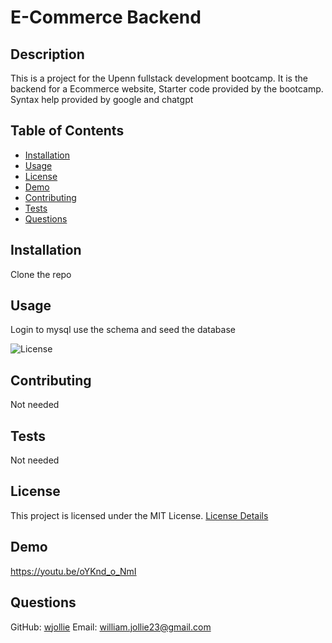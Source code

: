 # E-Commerce Backend

## Description
This is a project for the Upenn fullstack development bootcamp. It is the backend for a Ecommerce website, Starter code provided by the bootcamp. Syntax help provided by google and chatgpt

## Table of Contents
- [Installation](#installation)
- [Usage](#usage)
- [License](#license)
- [Demo](#demo)
- [Contributing](#contributing)
- [Tests](#tests)
- [Questions](#questions)

## Installation
Clone the repo

## Usage
Login to mysql use the schema and seed the database

![License](https://img.shields.io/badge/License-MIT-blue.svg)

## Contributing
Not needed

## Tests
Not needed

## License
This project is licensed under the MIT License. [License Details](https://example.com/license/MIT)

## Demo
https://youtu.be/oYKnd_o_NmI



## Questions
GitHub: [wjollie](https://github.com/wjollie)
Email: william.jollie23@gmail.com
